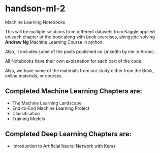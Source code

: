 # handson-ml-2

Machine Learning Notebooks

This will be multiple solutions from different datasets from Kaggle applied on each chapter of the book along with book exercises, alongside solving **Andrew Ng** Machine Learning Course in python.

Also, it includes some of the posts published on LinkedIn by me in Arabic.



All Notebooks have their own explanation for each part of the code.

Also, we have some of the materials from our study either from the Book, online materials, or courses.


## Completed Machine Learning Chapters are:

- The Machine Learning Landscape
- End-to-End Machine Learning Project
- Classification
- Training Models


## Completed Deep Learning Chapters are:

- Introduction to Artificial Neural Network with Keras
